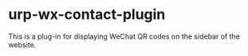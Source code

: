 # urp-wx-contact-plugin
This is a plug-in for displaying WeChat QR codes on the sidebar of the website.
